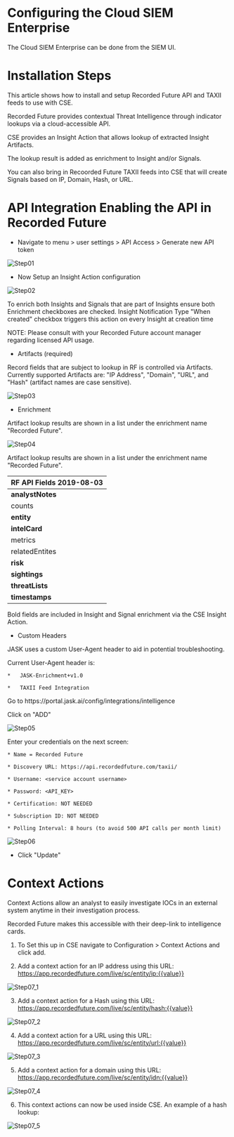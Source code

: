 Configuring the Cloud SIEM Enterprise
=====================================

The Cloud SIEM Enterprise can be done from the SIEM UI.

Installation Steps
==================

This article shows how to install and setup Recorded Future API and TAXII feeds to use with CSE.

Recorded Future provides contextual Threat Intelligence through indicator lookups via a cloud-accessible API. 

CSE provides an Insight Action that allows lookup of extracted Insight Artifacts. 

The lookup result is added as enrichment to Insight and/or Signals. 

You can also bring in Recoorded Future TAXII feeds into CSE that will create Signals based on IP, Domain, Hash, or URL.

API Integration Enabling the API in Recorded Future
===================================================

*	Navigate to menu > user settings > API Access > Generate new API token

![Step01](https://github.com/wks-sumo-logic/sumologic-rfsync/blob/master/doc/01_sumologic/CSE_steps/cse.step.1.png "Generate API Token")
 
*	Now Setup an Insight Action configuration

![Step02](https://github.com/wks-sumo-logic/sumologic-rfsync/blob/master/doc/01_sumologic/CSE_steps/cse.step.2.png "Insight Action Config")

To enrich both Insights and Signals that are part of Insights ensure both Enrichment checkboxes are checked.
Insight Notification Type "When created" checkbox triggers this action on every Insight at creation time

NOTE: Please consult with your Recorded Future account manager regarding licensed API usage.

* 	Artifacts (required)

Record fields that are subject to lookup in RF is controlled via Artifacts. 
Currently supported Artifacts are: "IP Address", "Domain", "URL", and "Hash" (artifact names are case sensitive).

![Step03](https://github.com/wks-sumo-logic/sumologic-rfsync/blob/master/doc/01_sumologic/CSE_steps/cse.step.3.png "Feed List")

*	Enrichment

Artifact lookup results are shown in a list under the enrichment name "Recorded Future".
 
![Step04](https://github.com/wks-sumo-logic/sumologic-rfsync/blob/master/doc/01_sumologic/CSE_steps/cse.step.4.png "Enrichment")

Artifact lookup results are shown in a list under the enrichment name "Recorded Future".

| RF API Fields 2019-08-03  |
|:--------------------------|
|	**analystNotes**        |
|	counts              |
|	**entity**              |
|	**intelCard**           |
|	metrics             |
|	relatedEntites      |
|	**risk**                |
|	**sightings**           |
|	**threatLists**         |
|	**timestamps**          |

Bold fields are included in Insight and Signal enrichment via the CSE Insight Action.

*	Custom Headers

JASK uses a custom User-Agent header to aid in potential troubleshooting. 

Current User-Agent header is:

	*	JASK-Enrichment+v1.0

	*	TAXII Feed Integration

Go to https://<tenant>portal.jask.ai/config/integrations/intelligence

Click on "ADD" 
	
![Step05](https://github.com/wks-sumo-logic/sumologic-rfsync/blob/master/doc/01_sumologic/CSE_steps/cse.step.5.customer.headers.png "Map List")

Enter your credentials on the next screen:

	* Name = Recorded Future

	* Discovery URL: https://api.recordedfuture.com/taxii/

	* Username: <service account username>

	* Password: <API_KEY>

	* Certification: NOT NEEDED

	* Subscription ID: NOT NEEDED

	* Polling Interval: 8 hours (to avoid 500 API calls per month limit)

![Step06](https://github.com/wks-sumo-logic/sumologic-rfsync/blob/master/doc/01_sumologic/CSE_steps/cse.step.6.png "Map List")

*	Click "Update"

Context Actions
===============

Context Actions allow an analyst to easily investigate IOCs in an external system anytime in their investigation process. 

Recorded Future makes this accessible with their deep-link to intelligence cards.

1.	To Set this up in CSE navigate to Configuration > Context Actions and click add.

2.	Add a context action for an IP address using this URL: https://app.recordedfuture.com/live/sc/entity/ip:{{value}}
 
![Step07_1](https://github.com/wks-sumo-logic/sumologic-rfsync/blob/master/doc/01_sumologic/CSE_steps/cse.step.7.1.png "IP-Address")

3.	Add a context action for a Hash using this URL: https://app.recordedfuture.com/live/sc/entity/hash:{{value}}
 
![Step07_2](https://github.com/wks-sumo-logic/sumologic-rfsync/blob/master/doc/01_sumologic/CSE_steps/cse.step.7.2.png "Hash")

4. 	Add a context action for a URL using this URL: https://app.recordedfuture.com/live/sc/entity/url:{{value}}

![Step07_3](https://github.com/wks-sumo-logic/sumologic-rfsync/blob/master/doc/01_sumologic/CSE_steps/cse.step.7.3.png "URL")
 
5. 	Add a context action for a domain using this URL: https://app.recordedfuture.com/live/sc/entity/idn:{{value}}
 
![Step07_4](https://github.com/wks-sumo-logic/sumologic-rfsync/blob/master/doc/01_sumologic/CSE_steps/cse.step.7.4.png "Domain")

6.	This context actions can now be used inside CSE. An example of a hash lookup:
 
![Step07_5](https://github.com/wks-sumo-logic/sumologic-rfsync/blob/master/doc/01_sumologic/CSE_steps/cse.step.7.5.png "Hash")

